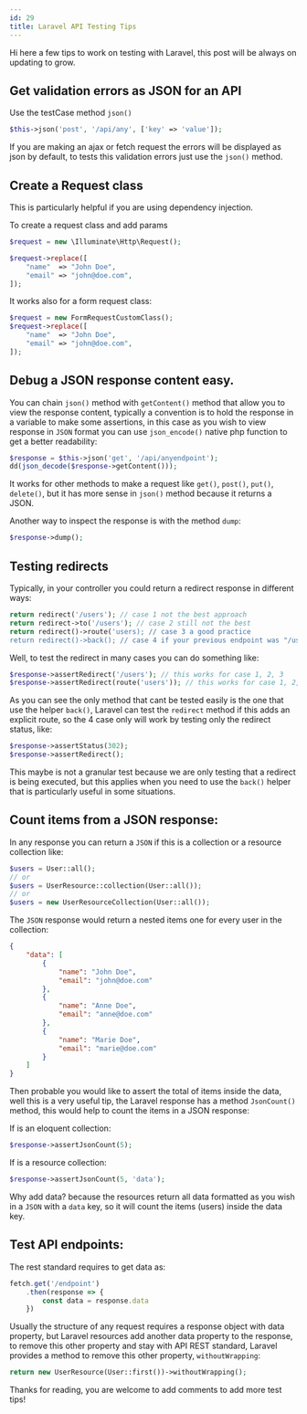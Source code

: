 ```yaml
---
id: 29
title: Laravel API Testing Tips
---
```


Hi here a few tips to work on testing with Laravel, this post will be always on updating to grow.

## Get validation errors as JSON for an API
Use the testCase method `json()`

```php
$this->json('post', '/api/any', ['key' => 'value']);
```

If you are making an ajax or fetch request the errors will be displayed as json by default, 
to tests this validation errors just use the `json()` method.

## Create a Request class

This is particularly helpful if you are using dependency injection.

To create a request class and add params

```php
$request = new \Illuminate\Http\Request();

$request->replace([
    "name"  => "John Doe",
    "email" => "john@doe.com",
]);
```

It works also for a form request class:

```php
$request = new FormRequestCustomClass();
$request->replace([
    "name"  => "John Doe",
    "email" => "john@doe.com",
]);
```

## Debug a JSON response content easy.

You can chain `json()` method with `getContent()` method that allow you to view the response content,
typically a convention is to hold the response in a variable to make some assertions, 
in this case as you wish to view response in `JSON` format you can use `json_encode()` 
native php function to get a better readability:

```php
$response = $this->json('get', '/api/anyendpoint');
dd(json_decode($response->getContent()));
```

It works for other methods to make a request like `get()`, `post()`, `put()`, `delete()`, 
but it has more sense in `json()` method because it returns a JSON.


Another way to inspect the response is with the method `dump`:

```php
$response->dump();
```

## Testing redirects

Typically, in your controller you could return a redirect response in different ways:

```php
return redirect('/users'); // case 1 not the best approach
return redirect->to('/users'); // case 2 still not the best
return redirect()->route('users); // case 3 a good practice
return redirect()->back(); // case 4 if your previous endpoint was "/users" this is fine
```

Well, to test the redirect in many cases you can do something like:

```php
$response->assertRedirect('/users'); // this works for case 1, 2, 3
$response->assertRedirect(route('users')); // this works for case 1, 2, 3
```

As you can see the only method that cant be tested easily is the one that use the helper `back()`, 
Laravel can test the `redirect` method if this adds an explicit route, 
so the 4 case only will work by testing only the redirect status, like:

```php
$response->assertStatus(302);
$response->assertRedirect();
```

This maybe is not a granular test because we are only testing that a redirect is being executed, 
but this applies when you need to use the `back()` helper 
that is particularly useful in some situations.

## Count items from a JSON response:

In any response you can return a `JSON` if this is a collection or a resource collection like:

```php
$users = User::all();
// or
$users = UserResource::collection(User::all());
// or
$users = new UserResourceCollection(User::all());
```

The `JSON` response would return a nested items one for every user in the collection:

```json
{
    "data": [
        {
            "name": "John Doe",
            "email": "john@doe.com"
        },
        {
            "name": "Anne Doe",
            "email": "anne@doe.com"
        },
        {
            "name": "Marie Doe",
            "email": "marie@doe.com"
        }
    ]
}
```

Then probable you would like to assert the total of items inside the data, 
well this is a very useful tip, the Laravel response has a method 
`JsonCount()` method, this would help to count the items in a JSON response:

If is an eloquent collection:

```php
$response->assertJsonCount(5);
```

If is a resource collection:

```php
$response->assertJsonCount(5, 'data');
```

Why add data? because the resources return all data formatted as you wish in a `JSON` 
with a `data` key, so it will count the items (users) inside the data key.

## Test API endpoints:

The rest standard requires to get data as:

```javascript
fetch.get('/endpoint')
    .then(response => {
        const data = response.data
    })
```

Usually the structure of any request requires a response object with data property, 
but Laravel resources add another data property to the response, 
to remove this other property and stay with API REST standard, 
Laravel provides a method to remove this other property, `withoutWrapping`:

```php
return new UserResource(User::first())->withoutWrapping();
```

Thanks for reading, you are welcome to add comments to add more test tips!